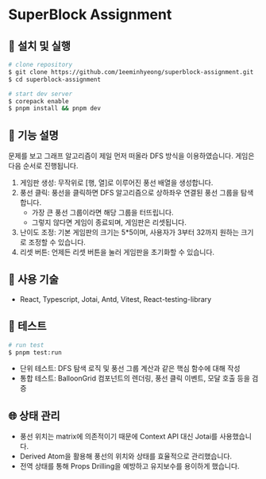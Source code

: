 # SuperBlock Assignment

## 🚀 설치 및 실행

```bash
# clone repository
$ git clone https://github.com/1eeminhyeong/superblock-assignment.git
$ cd superblock-assignment

# start dev server
$ corepack enable
$ pnpm install && pnpm dev
```

## 📜 기능 설명

문제를 보고 그래프 알고리즘이 제일 먼저 떠올라 DFS 방식을 이용하였습니다. 게임은 다음 순서로 진행됩니다.

1. 게임판 생성: 무작위로 [행, 열]로 이루어진 풍선 배열을 생성합니다.
2. 풍선 클릭: 풍선을 클릭하면 DFS 알고리즘으로 상하좌우 연결된 풍선 그룹을 탐색합니다.
   - 가장 큰 풍선 그룹이라면 해당 그룹을 터뜨립니다.
   - 그렇지 않다면 게임이 종료되며, 게임판은 리셋됩니다.
3. 난이도 조정: 기본 게임판의 크기는 5\*5이며, 사용자가 3부터 32까지 원하는 크기로 조정할 수 있습니다.
4. 리셋 버튼: 언제든 리셋 버튼을 눌러 게임판을 초기화할 수 있습니다.

## 🔧 사용 기술

- React, Typescript, Jotai, Antd, Vitest, React-testing-library

## 🧪 테스트

```bash
# run test
$ pnpm test:run
```

- 단위 테스트: DFS 탐색 로직 및 풍선 그룹 계산과 같은 핵심 함수에 대해 작성
- 통합 테스트: BalloonGrid 컴포넌트의 렌더링, 풍선 클릭 이벤트, 모달 호출 등을 검증

## 🌐 상태 관리

- 풍선 위치는 matrix에 의존적이기 때문에 Context API 대신 Jotai를 사용했습니다.
- Derived Atom을 활용해 풍선의 위치와 상태를 효율적으로 관리했습니다.
- 전역 상태를 통해 Props Drilling을 예방하고 유지보수를 용이하게 했습니다.
